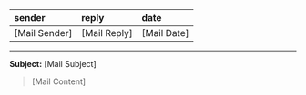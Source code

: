 | sender        | reply        | date        |
|:--------------|:-------------|:------------|
| [Mail Sender] | [Mail Reply] | [Mail Date] |

---

**Subject:**         [Mail Subject]

> [Mail Content]

